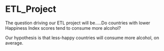 # ETL_Project

The question driving our ETL project will be…..Do countries with lower Happiness Index scores tend to consume more alcohol?

Our hypothesis is that less-happy countries will consume more alcohol, on average.
